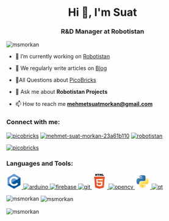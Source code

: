 <h1 align="center">Hi 👋, I'm Suat</h1>

<h3 align="center">R&D Manager at Robotistan</h3>

<p align="left"> <img src="https://komarev.com/ghpvc/?username=msmorkan&label=Profile%20views&color=0e75b6&style=flat" alt="msmorkan" /> </p>


- 🔭 I’m currently working on [Robotistan](https://shop.robotistan.com/)

- 📝 We regularly write articles on [Blog](https://maker.robotistan.com/)

- 👯All Questions about [PicoBricks](https://community.robotistan.com/discussions)

- 💬 Ask me about **Robotistan Projects**

- 📫 How to reach me **mehmetsuatmorkan@gmail.com**

<h3 align="left">Connect with me:</h3>
<p align="left">
<a href="https://twitter.com/picobricks" target="blank"><img align="center" src="https://raw.githubusercontent.com/rahuldkjain/github-profile-readme-generator/master/src/images/icons/Social/twitter.svg" alt="picobricks" height="30" width="40" /></a>
<a href="https://linkedin.com/in/mehmet-suat-morkan-23a61b110" target="blank"><img align="center" src="https://raw.githubusercontent.com/rahuldkjain/github-profile-readme-generator/master/src/images/icons/Social/linked-in-alt.svg" alt="mehmet-suat-morkan-23a61b110" height="30" width="40" /></a>
<a href="https://www.youtube.com/@robotistaninc.9757" target="blank"><img align="center" src="https://raw.githubusercontent.com/rahuldkjain/github-profile-readme-generator/master/src/images/icons/Social/youtube.svg" alt="robotistan" height="30" width="40" /></a>
</p>
<p align="left"> <a href="https://twitter.com/picobricks" target="blank"><img src="https://img.shields.io/twitter/follow/picobricks?logo=twitter&style=for-the-badge" alt="picobricks" /></a> </p>


<h3 align="left">Languages and Tools:</h3>

<p align="left"> <a href="https://www.cprogramming.com/" target="_blank" rel="noreferrer"> <img src="https://raw.githubusercontent.com/devicons/devicon/master/icons/c/c-original.svg" alt="c" width="40" height="40"/> </a>
<a href="https://www.arduino.cc/" target="_blank" rel="noreferrer"> <img src="https://cdn.worldvectorlogo.com/logos/arduino-1.svg" alt="arduino" width="40" height="40"/> </a> <a href="https://firebase.google.com/" target="_blank" rel="noreferrer"> <img src="https://www.vectorlogo.zone/logos/firebase/firebase-icon.svg" alt="firebase" width="40" height="40"/> </a> <a href="https://git-scm.com/" target="_blank" rel="noreferrer"> <img src="https://www.vectorlogo.zone/logos/git-scm/git-scm-icon.svg" alt="git" width="40" height="40"/> </a> <a href="https://www.w3.org/html/" target="_blank" rel="noreferrer"> <img src="https://raw.githubusercontent.com/devicons/devicon/master/icons/html5/html5-original-wordmark.svg" alt="html5" width="40" height="40"/> </a> <a href="https://opencv.org/" target="_blank" rel="noreferrer"> <img src="https://www.vectorlogo.zone/logos/opencv/opencv-icon.svg" alt="opencv" width="40" height="40"/> </a> <a href="https://www.python.org" target="_blank" rel="noreferrer"> <img src="https://raw.githubusercontent.com/devicons/devicon/master/icons/python/python-original.svg" alt="python" width="40" height="40"/> </a> <a href="https://www.qt.io/" target="_blank" rel="noreferrer"> <img src="https://upload.wikimedia.org/wikipedia/commons/0/0b/Qt_logo_2016.svg" alt="qt" width="40" height="40"/> </a> </p>

<p><img align="left" src="https://github-readme-stats.vercel.app/api/top-langs?username=MSMorkan-Robo&show_icons=true&locale=en&layout=compact" alt="msmorkan" /></p>

<p>&nbsp;<img align="center" src="https://github-readme-stats.vercel.app/api?username=MSMorkan-Robo&show_icons=true&locale=en" alt="msmorkan" /></p>

<p><img align="center" src="https://github-readme-streak-stats.herokuapp.com/?user=MSMorkan-Robo&" alt="msmorkan" /></p>
